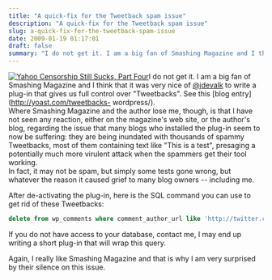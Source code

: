 ```yaml
---
title: "A quick-fix for the Tweetback spam issue"
description: "A quick-fix for the Tweetback spam issue"
slug: a-quick-fix-for-the-tweetback-spam-issue
date: 2009-01-19 01:17:01
draft: false
summary: "I do not get it. I am a big fan of Smashing Magazine and I think that it was very nice of @jdevalk to write a plug-in that gives us full control over \"Tweetbacks\". See this blog entry.Where Smashing Magazine and the author lose me, though, is that I have not seen any reaction, either on the magazine's web site, or the author's blog, regarding the issue that many blogs who installed the plug-in seem to now be suffering: they are being  inundated with thousands of spammy Tweetbacks, most of them containing text like \"This is a test\", presaging a potentially much more virulent attack when the spammers get their tool working.In fact, it may not be spam, but simply some tests gone wrong, but whatever the reason it caused grief to many blog owners -- including me."
---
```



[![Yahoo Censorship Still Sucks, Part
Four](http://farm1.static.flickr.com/166/420604426_4498065bdc_t.jpg)](http://www.flickr.com/photos/51035555243@N01/420604426/
"Yahoo Censorship Still Sucks, Part Four")I do not get it. I am a big fan of
Smashing Magazine and I think that it was very nice of
[@jdevalk](http://twitter.com/jdevalk) to write a plug-in that gives us full
control over "Tweetbacks". See this [blog entry](http://yoast.com/tweetbacks-
wordpress/).  
Where Smashing Magazine and the author lose me, though, is that I have not
seen any reaction, either on the magazine's web site, or the author's blog,
regarding the issue that many blogs who installed the plug-in seem to now be
suffering: they are being inundated with thousands of spammy Tweetbacks, most
of them containing text like "This is a test", presaging a potentially much
more virulent attack when the spammers get their tool working.  
In fact, it may not be spam, but simply some tests gone wrong, but whatever
the reason it caused grief to many blog owners -- including me.

After de-activating the plug-in, here is the SQL command you can use to get
rid of these Tweetbacks:  

```sql
delete from wp_comments where comment_author_url like 'http://twitter.com/%/statuses/%';  
```

If you do not have access to your database, contact me, I may end up writing a
short plug-in that will wrap this query.

Again, I really like Smashing Magazine and that is why I am very surprised by
their silence on this issue.

